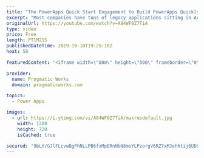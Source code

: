 ```yaml
---
title: "The PowerApps Quick Start Engagement to Build PowerApps Quickly"
excerpt: "Most companies have tons of legacy applications sitting in Access databases or old technologies gathering dust. At Pragmatic Works, we love to transform organizations by modernizing those applications. The Quick Start engagement is a one-week engagement to build your first application and see the power"
originalUrl: https://youtube.com/watch?v=A84WF0Z7TiA
type: video
price: Free
length: PT1M21S
publishedDateTime: 2019-10-10T19:25:18Z
heat: 50

featuredContent: "<iframe width=\"800\" height=\"500\" frameborder=\"0\" src=\"https://www.youtube.com/embed/A84WF0Z7TiA\" allow=\"accelerometer; autoplay; encrypted-media; gyroscope; picture-in-picture\" allowfullscreen></iframe>"

provider:
  name: Progmatic Works
  domain: pragmaticworks.com

topics:
  - Power Apps

images:
  - url: https://i.ytimg.com/vi/A84WF0Z7TiA/maxresdefault.jpg
    width: 1280
    height: 720
    isCached: true

secured: "9bLY/GJlFLcvwBgPhNLLPB6fxMpERnNbN8msYLPzorgV6RZ7xMJehhtij0UDUZNSV4GDshfLWkQExjT3yS0XfYYSiSwhnyILtxtBCpVRHuttmny7u2zy+A6gtvlCdp0yMNuXAwmKZWUbDfzn4Vbk/mw255VyPhD3XKJ866xvvM4XARPeS9WfBbEDvhuJkZuneLRVkFHAlZtd27E9uvNkAC3r1hzYy5V3NbUySkoVpN8K1N22ydgU4cOg0CbLKsGrf6eD6qlWSNGToCACnJZBJ/MRPnARGhh2uR9rvNZsfKlCdhsC0rqF0RgroBE1CuVXmak/3+jB88TW1KCctmbykLe+aHt/VQxkqm36oAvdbNCerujf0u0XqlrtHkHWzSME65e+ZHOiU3htrHRXTes/M9kB3JW5gOh3vZoUVpt+C7s=;u2awp25WfQrocxeIAWw9rA=="
---
```


